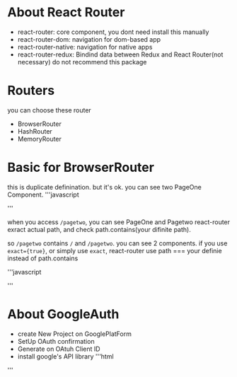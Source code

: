 # About React Router

* react-router: core component, you dont need install this manually
* react-router-dom: navigation for dom-based app
* react-router-native: navigation for native apps
* react-router-redux: Bindind data between Redux and React Router(not necessary) do not recommend this package

# Routers
you can choose these router

* BrowserRouter
* HashRouter
* MemoryRouter

# Basic for BrowserRouter

this is duplicate definination. but it's ok.
you can see two PageOne Component.
'''javascript
      <BrowserRouter>
        <div>
          <Route path="/" exact component={PageOne}/>
          <Route path="/" exact component={PageOne}/>
          <Route path="/pagetwo"  component={PageTwo}/>
        </div>
      </BrowserRouter>
'''

when you access `/pagetwo`, you can see PageOne and Pagetwo
react-router exract actual path, and check path.contains(your difinite path).

so `/pagetwo` contains `/` and `/pagetwo`. you can see 2 components.
if you use `exact={true}`,  or simply use `exact`, react-router use path === your definie instead of path.contains

'''javascript
      <BrowserRouter>
        <div>
          <Route path="/"  component={PageOne}/>
          <Route path="/pagetwo"  component={PageTwo}/>
        </div>
      </BrowserRouter>
'''

# About GoogleAuth

* create New Project on GooglePlatForm
* SetUp OAuth confirmation
* Generate on OAtuh Client ID
* install google's API library
'''html
<script src="https://apis.google.com/js/api.js"></script>
'''